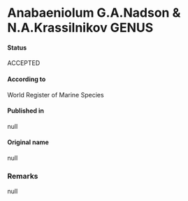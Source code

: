 Anabaeniolum G.A.Nadson & N.A.Krassilnikov GENUS
=======

#### Status
ACCEPTED

#### According to
World Register of Marine Species

#### Published in
null

#### Original name
null

### Remarks
null